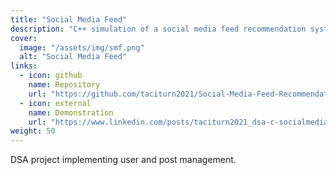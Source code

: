 ```yaml
---
title: "Social Media Feed"
description: "C++ simulation of a social media feed recommendation system."
cover:
  image: "/assets/img/smf.png"
  alt: "Social Media Feed"
links:
  - icon: github
    name: Repository
    url: "https://github.com/taciturn2021/Social-Media-Feed-Recommendation-Algorithm"
  - icon: external
    name: Demonstration
    url: "https://www.linkedin.com/posts/taciturn2021_dsa-c-socialmediabackend-activity-7289246728879296512-kDHX"
weight: 50
---
```


DSA project implementing user and post management.
